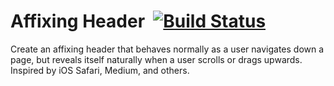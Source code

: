 # Affixing Header&nbsp; [![Build Status](https://travis-ci.org/acusti/affixing-header.svg?branch=master)](https://travis-ci.org/acusti/affixing-header)

Create an affixing header that behaves normally as a user navigates down a page, but reveals itself naturally when a user scrolls or drags upwards. Inspired by iOS Safari, Medium, and others.
